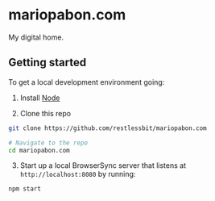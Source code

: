 # mariopabon.com

My digital home.

## Getting started

To get a local development environment going:

1. Install [Node](https://nodejs.org/en/)

2. Clone this repo

```bash
git clone https://github.com/restlessbit/mariopabon.com

# Navigate to the repo
cd mariopabon.com
```

3. Start up a local BrowserSync server that listens at `http://localhost:8080` by running:

```bash
npm start
```
